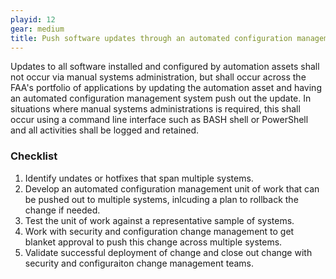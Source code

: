 ```yaml
---
playid: 12
gear: medium
title: Push software updates through an automated configuration management system
---
```


Updates to all software installed and configured by automation assets shall not occur via manual systems administration, but shall occur across the FAA's portfolio of applications by updating the automation asset and having an automated configuration management system push out the update. In situations where manual systems administrations is required, this shall occur using a command line interface such as BASH shell or PowerShell and all activities shall be logged and retained.

### Checklist
1. Identify undates or hotfixes that span multiple systems.
2. Develop an automated configuration management unit of work that can be pushed out to multiple systems, inlcuding a plan to rollback the change if needed.
3. Test the unit of work against a representative sample of systems.
4. Work with security and configuration change management to get blanket approval to push this change across multiple systems.
5. Validate successful deployment of change and close out change with security and configuraiton change management teams.